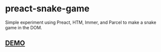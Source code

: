 # preact-snake-game
Simple experiment using Preact, HTM, Immer, and Parcel to make a snake game in the DOM.

## [DEMO](https://robertpage.github.io/preact-snake-game/)
